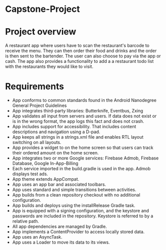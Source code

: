# Capstone-Project

Project overview
==============


A restaurant app where users have to scan the restaurant's barcode to receive the menu. They can then order their food and drinks and the order is then sent to the bartender. The user can also choose to pay via the app or cash. The app also provides a functionality to add a a restaurant todo list with the restaurants they would like to visit.

Requirements
==============

- App conforms to common standards found in the Android Nanodegree General Project Guidelines
- App integrates third-party libraries: Butterknife, Eventbus, Zxing
- App validates all input from servers and users. If data does not exist or is in the wrong format, the app logs this fact and does not crash.
- App includes support for accessibility. That includes content descriptions and navigation using a D-pad.
- App keeps all strings in a strings.xml file and enables RTL layout switching on all layouts.
- App provides a widget to on the home screen so that users can track their ordered amount on the home screen.
- App integrates two or more Google services: Firebase Admob, Firebase Database, Google In-App-Billing
- Each service imported in the build.gradle is used in the app.
Admob displays test ads. 
- App theme extends AppCompat.
- App uses an app bar and associated toolbars.
- App uses standard and simple transitions between activities.
- App builds from a clean repository checkout with no additional configuration.
- App builds and deploys using the installRelease Gradle task.
- App is equipped with a signing configuration, and the keystore and passwords are included in the repository. Keystore is referred to by a relative path.
- All app dependencies are managed by Gradle.
- App implements a ContentProvider to access locally stored data.
- App uses an AsyncTask.
- App uses a Loader to move its data to its views.
